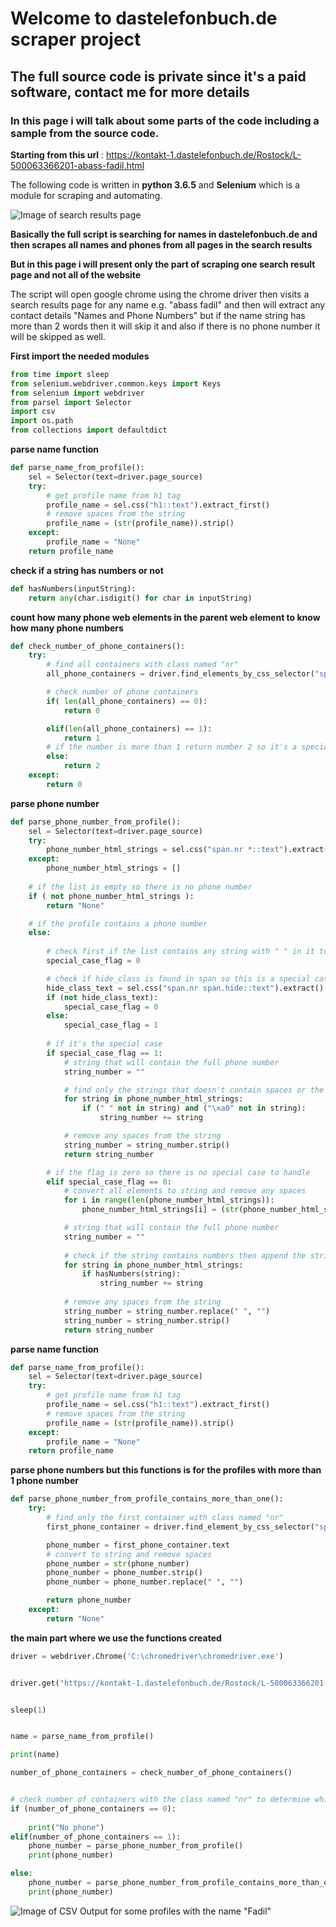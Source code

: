 # Welcome to dastelefonbuch.de scraper project

## The full source code is private since it's a paid software, contact me for more details

### In this page i will talk about some parts of the code including a sample from the source code.

**Starting from this url** : https://kontakt-1.dastelefonbuch.de/Rostock/L-500063366201-abass-fadil.html

The following code is written in **python 3.6.5** and **Selenium** which is a module for scraping and automating.

![Image of search results page](https://raw.githubusercontent.com/zowail/Dastelefonbuch-scraper/master/profile%20page.PNG)

**Basically the full script is searching for names in dastelefonbuch.de and then scrapes all names and phones from all pages in the search results**

**But in this page i will present only the part of scraping one search result page and not all of the website**

The script will open google chrome using the chrome driver then visits a search results page for any name e.g. "abass fadil"
and then will extract any contact details "Names and Phone Numbers" but if the name string has more than 2 words then it will skip it and also if there is no phone number it will be skipped as well.

**First import the needed modules**
```python
from time import sleep
from selenium.webdriver.common.keys import Keys
from selenium import webdriver
from parsel import Selector
import csv
import os.path
from collections import defaultdict
```

**parse name function**
```python
def parse_name_from_profile():
    sel = Selector(text=driver.page_source)
    try:
        # get profile name from h1 tag
        profile_name = sel.css("h1::text").extract_first()
        # remove spaces from the string
        profile_name = (str(profile_name)).strip()
    except:
        profile_name = "None"
    return profile_name
```
**check if a string has numbers or not**
```python
def hasNumbers(inputString):
    return any(char.isdigit() for char in inputString)
```

**count how many phone web elements in the parent web element to know how many phone numbers**
```python
def check_number_of_phone_containers():
    try:
        # find all containers with class named "nr"
        all_phone_containers = driver.find_elements_by_css_selector("span.nr")

        # check number of phone containers
        if( len(all_phone_containers) == 0):
            return 0

        elif(len(all_phone_containers) == 1):
            return 1
        # if the number is more than 1 return number 2 so it's a special case
        else:
            return 2
    except:
        return 0
```

**parse phone number**
```python
def parse_phone_number_from_profile():
    sel = Selector(text=driver.page_source)
    try:
        phone_number_html_strings = sel.css("span.nr *::text").extract()
    except:
        phone_number_html_strings = []
        
    # if the list is empty so there is no phone number
    if ( not phone_number_html_strings ):
        return "None"

    # if the profile contains a phone number
    else:
        
        # check first if the list contains any string with " " in it to handle this special case
        special_case_flag = 0

        # check if hide_class is found in span so this is a special case that needs to handle
        hide_class_text = sel.css("span.nr span.hide::text").extract()
        if (not hide_class_text):
            special_case_flag = 0
        else:
            special_case_flag = 1
        
        # if it's the special case
        if special_case_flag == 1:
            # string that will contain the full phone number
            string_number = ""

            # find only the strings that doesn't contain spaces or the special string "\xa0"
            for string in phone_number_html_strings:
                if (" " not in string) and ("\xa0" not in string):
                    string_number += string

            # remove any spaces from the string
            string_number = string_number.strip()
            return string_number

        # if the flag is zero so there is no special case to handle
        elif special_case_flag == 0:
            # convert all elements to string and remove any spaces
            for i in range(len(phone_number_html_strings)):
                phone_number_html_strings[i] = (str(phone_number_html_strings[i])).strip()

            # string that will contain the full phone number
            string_number = ""
            
            # check if the string contains numbers then append the string to string_number
            for string in phone_number_html_strings:
                if hasNumbers(string):
                    string_number += string
                    
            # remove any spaces from the string
            string_number = string_number.replace(" ", "")
            string_number = string_number.strip()
            return string_number
```

**parse name function**
```python
def parse_name_from_profile():
    sel = Selector(text=driver.page_source)
    try:
        # get profile name from h1 tag
        profile_name = sel.css("h1::text").extract_first()
        # remove spaces from the string
        profile_name = (str(profile_name)).strip()
    except:
        profile_name = "None"
    return profile_name
```

**parse phone numbers but this functions is for the profiles with more than 1 phone number**
```python
def parse_phone_number_from_profile_contains_more_than_one():
    try:
        # find only the first container with class named "nr"
        first_phone_container = driver.find_element_by_css_selector("span.nr")

        phone_number = first_phone_container.text
        # convert to string and remove spaces
        phone_number = str(phone_number)
        phone_number = phone_number.strip()
        phone_number = phone_number.replace(" ", "")

        return phone_number
    except:
        return "None"
```

**the main part where we use the functions created**
```python
driver = webdriver.Chrome('C:\chromedriver\chromedriver.exe')


driver.get("https://kontakt-1.dastelefonbuch.de/Rostock/L-500063366201-abass-fadil.html")


sleep(1)


name = parse_name_from_profile()

print(name)

number_of_phone_containers = check_number_of_phone_containers()


# check number of containers with the class named "nr" to determine which function will be used in parsing
if (number_of_phone_containers == 0):
    
    print("No phone")
elif(number_of_phone_containers == 1):
    phone_number = parse_phone_number_from_profile()
    print(phone_number)

else:
    phone_number = parse_phone_number_from_profile_contains_more_than_one()
    print(phone_number)
```

![Image of CSV Output for some profiles with the name "Fadil"](https://raw.githubusercontent.com/zowail/Dastelefonbuch-scraper/master/profiles%20contact.PNG)

